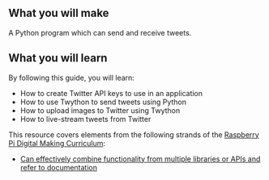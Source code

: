 ## What you will make

A Python program which can send and receive tweets.

## What you will learn
 By following this guide, you will learn:

- How to create Twitter API keys to use in an application
- How to use Twython to send tweets using Python
- How to upload images to Twitter using Twython
- How to live-stream tweets from Twitter

This resource covers elements from the following strands of the [Raspberry Pi Digital Making Curriculum](https://www.raspberrypi.org/curriculum/):

- [Can effectively combine functionality from multiple libraries or APIs and refer to documentation](https://curriculum.raspberrypi.org/programming/developer/)



